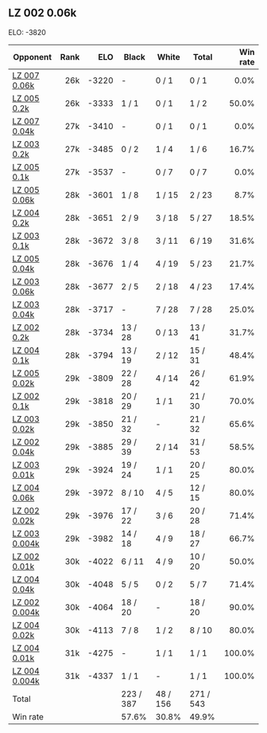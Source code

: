 ## LZ 002 0.06k ##

ELO: -3820

Opponent | Rank | ELO | Black | White | Total | Win rate
---------|-----:|----:|-------|-------|-------|-------:
[LZ 007 0.06k](LZ%20007%200.06k.md) | 26k | -3220 | - | 0 / 1 | 0 / 1 | 0.0%
[LZ 005 0.2k](LZ%20005%200.2k.md) | 26k | -3333 | 1 / 1 | 0 / 1 | 1 / 2 | 50.0%
[LZ 007 0.04k](LZ%20007%200.04k.md) | 27k | -3410 | - | 0 / 1 | 0 / 1 | 0.0%
[LZ 003 0.2k](LZ%20003%200.2k.md) | 27k | -3485 | 0 / 2 | 1 / 4 | 1 / 6 | 16.7%
[LZ 005 0.1k](LZ%20005%200.1k.md) | 27k | -3537 | - | 0 / 7 | 0 / 7 | 0.0%
[LZ 005 0.06k](LZ%20005%200.06k.md) | 28k | -3601 | 1 / 8 | 1 / 15 | 2 / 23 | 8.7%
[LZ 004 0.2k](LZ%20004%200.2k.md) | 28k | -3651 | 2 / 9 | 3 / 18 | 5 / 27 | 18.5%
[LZ 003 0.1k](LZ%20003%200.1k.md) | 28k | -3672 | 3 / 8 | 3 / 11 | 6 / 19 | 31.6%
[LZ 005 0.04k](LZ%20005%200.04k.md) | 28k | -3676 | 1 / 4 | 4 / 19 | 5 / 23 | 21.7%
[LZ 003 0.06k](LZ%20003%200.06k.md) | 28k | -3677 | 2 / 5 | 2 / 18 | 4 / 23 | 17.4%
[LZ 003 0.04k](LZ%20003%200.04k.md) | 28k | -3717 | - | 7 / 28 | 7 / 28 | 25.0%
[LZ 002 0.2k](LZ%20002%200.2k.md) | 28k | -3734 | 13 / 28 | 0 / 13 | 13 / 41 | 31.7%
[LZ 004 0.1k](LZ%20004%200.1k.md) | 28k | -3794 | 13 / 19 | 2 / 12 | 15 / 31 | 48.4%
[LZ 005 0.02k](LZ%20005%200.02k.md) | 29k | -3809 | 22 / 28 | 4 / 14 | 26 / 42 | 61.9%
[LZ 002 0.1k](LZ%20002%200.1k.md) | 29k | -3818 | 20 / 29 | 1 / 1 | 21 / 30 | 70.0%
[LZ 003 0.02k](LZ%20003%200.02k.md) | 29k | -3850 | 21 / 32 | - | 21 / 32 | 65.6%
[LZ 002 0.04k](LZ%20002%200.04k.md) | 29k | -3885 | 29 / 39 | 2 / 14 | 31 / 53 | 58.5%
[LZ 003 0.01k](LZ%20003%200.01k.md) | 29k | -3924 | 19 / 24 | 1 / 1 | 20 / 25 | 80.0%
[LZ 004 0.06k](LZ%20004%200.06k.md) | 29k | -3972 | 8 / 10 | 4 / 5 | 12 / 15 | 80.0%
[LZ 002 0.02k](LZ%20002%200.02k.md) | 29k | -3976 | 17 / 22 | 3 / 6 | 20 / 28 | 71.4%
[LZ 003 0.004k](LZ%20003%200.004k.md) | 29k | -3982 | 14 / 18 | 4 / 9 | 18 / 27 | 66.7%
[LZ 002 0.01k](LZ%20002%200.01k.md) | 30k | -4022 | 6 / 11 | 4 / 9 | 10 / 20 | 50.0%
[LZ 004 0.04k](LZ%20004%200.04k.md) | 30k | -4048 | 5 / 5 | 0 / 2 | 5 / 7 | 71.4%
[LZ 002 0.004k](LZ%20002%200.004k.md) | 30k | -4064 | 18 / 20 | - | 18 / 20 | 90.0%
[LZ 004 0.02k](LZ%20004%200.02k.md) | 30k | -4113 | 7 / 8 | 1 / 2 | 8 / 10 | 80.0%
[LZ 004 0.01k](LZ%20004%200.01k.md) | 31k | -4275 | - | 1 / 1 | 1 / 1 | 100.0%
[LZ 004 0.004k](LZ%20004%200.004k.md) | 31k | -4337 | 1 / 1 | - | 1 / 1 | 100.0%
Total | | | 223 / 387 | 48 / 156 | 271 / 543 | 
Win rate| | | 57.6% | 30.8% | 49.9% | 
